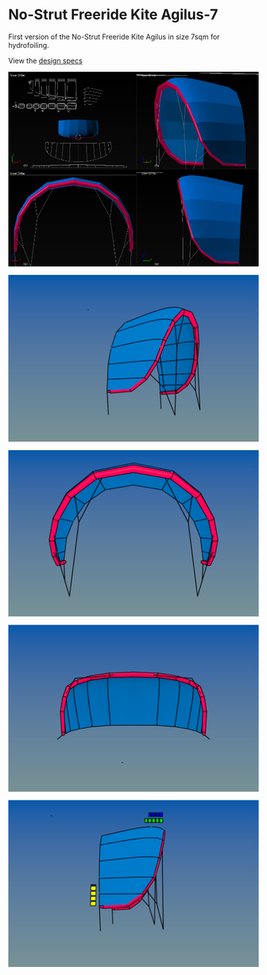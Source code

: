 # No-Strut Freeride Kite Agilus-7
First version of the No-Strut Freeride Kite Agilus in size 7sqm for hydrofoiling.

View the [design specs](https://github.com/wingworks/Agilus-7/blob/master/Agilus-7.kite) 

![Kite 3D preview](https://github.com/wingworks/Agilus-7/blob/master/quad_view.png)  

![Kite 3D preview](https://github.com/wingworks/Agilus-7/blob/master/Agilus-7_perspective.png)  

![Kite 3D preview](https://github.com/wingworks/Agilus-7/blob/master/Agilus-7_front.png)

![Kite 3D preview](https://github.com/wingworks/Agilus-7/blob/master/Agilus-7_bottom.png)

![Kite 3D preview](https://github.com/wingworks/Agilus-7/blob/master/Agilus-7_right.png)

